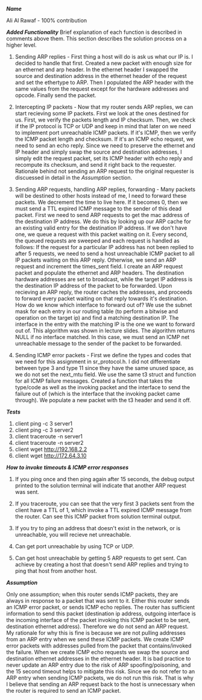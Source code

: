 ***Name***

Ali Al Rawaf - 100% contribution

***Added Functionality***
Brief explanation of each function is described in comments above them. This section describes the solution process on a higher level.

1. Sending ARP replies - First thing a host will do is ask us what our IP is. I decided to handle that first. Created a new packet with enough size for an ethernet and arp header. In the ethernet header I swapped the source and destination address in the ethernet header of the request and set the ethertype to ARP. Then I populated the ARP header with the same values from the request except for the hardware addresses and opcode. Finally send the packet.

2. Intercepting IP packets - Now that my router sends ARP replies, we can start recieving some IP packets. First we look at the ones destined for us. First, we verify the packets length and IP checksum. Then, we check if the IP protocol is TCP or UDP and keep in mind that later on we need to implement port unreachable ICMP packets. If it's ICMP, then we verify the ICMP packet length and checksum. If it's an ICMP echo request, we need to send an echo reply. Since we need to preserve the ethernet and IP header and simply swap the source and destination addresses, I simply edit the request packet, set its ICMP header with echo reply and recompute its checksum, and send it right back to the requester. Rationale behind not sending an ARP request to the original requester is discuessed in detail in the *Assumption* section.

3. Sending ARP requests, handling ARP replies, forwarding - Many packets will be destined to other hosts instead of me, I need to forward these packets. We decrement the time to live here. If it becomes 0, then we must send a TTL expired ICMP message to the sender of this dead packet. First we need to send ARP requests to get the mac address of the destination IP address. We do this by looking up our ARP cache for an existing valid entry for the destination IP address. If we don't have one, we queue a request with this packet waiting on it. Every second, the queued requests are sweeped and each request is handled as follows: If the request for a particular IP address has not been replied to after 5 requests, we need to send a host unreachable ICMP packet to all IP packets waiting on this ARP reply. Otherwise, we send an ARP request and increment the times_sent field. I create an ARP request packet and populate the ethernet and ARP headers. The destination hardware addresses are set to broadcast, while the target IP address is the destination IP address of the packet to be forwarded. Upon recieving an ARP reply, the router caches the addresses, and proceeds to forward every packet waiting on that reply towards it's destination. How do we know which interface to forward out of? We use the subnet mask for each entry in our routing table (to perform a bitwise and operation on the target ip) and find a matching destination IP. The interface in the entry with the matching IP is the one we want to forward out of. This algorithm was shown in lecture slides. The algorithm returns NULL if no interface matched. In this case, we must send an ICMP net unreachable message to the sender of the packet to be forwarded.

4. Sending ICMP error packets - First we define the types and codes that we need for this assignment in sr_protocol.h. I did not differentiate between type 3 and type 11 since they have the same unused space, as we do not set the next_mtu field. We use the same t3 struct and function for all ICMP failure messages. Created a function that takes the type/code as well as the invoking packet and the interface to send the failure out of (which is the interface that the invoking packet came through). We populate a new packet with the t3 header and send it off.

***Tests***

1. client ping -c 3 server1
2. client ping -c 3 server2
3. client traceroute -n server1
4. client traceroute -n server2
5. client wget http://192.168.2.2
6. client wget http://172.64.3.10

***How to invoke timeouts & ICMP error responses***

1. If you ping once and then ping again after 15 seconds, the debug output printed to the solution terminal will indicate that another ARP request was sent.

2. If you traceroute, you can see that the very first 3 packets sent from the client have a TTL of 1, which invoke a TTL expired ICMP message from the router. Can see this ICMP packet from solution terminal output.

3. If you try to ping an address that doesn't exist in the network, or is unreachable, you will recieve net unreachable.

4. Can get port unreachable by using TCP or UDP.

5. Can get host unreachable by getting 5 ARP requests to get sent. Can achieve by creating a host that doesn't send ARP replies and trying to ping that host from another host.

***Assumption***

Only one assumption; when this router sends ICMP packets, they are always in response to a packet that was sent to it. Either this router sends an ICMP error packet, or sends ICMP echo replies. The router has sufficient information to send this packet (destination ip address, outgoing interface is the incoming interface of the packet invoking this ICMP packet to be sent, destination ethernet address). Therefore we do not send an ARP request. My rationale for why this is fine is because we are not pulling addresses from an ARP entry when we send these ICMP packets. We create ICMP error packets with addresses pulled from the packet that contains/invoked the failure. When we create ICMP echo requests we swap the source and destination ethernet addresses in the ethernet header. It is bad practice to never update an ARP entry due to the risk of ARP spoofing/poisoning, and the 15 second timeout helps to mitigate this risk. Since we do not refer to an ARP entry when sending ICMP packets, we do not run this risk. That is why I believe that sending an ARP request back to the host is unnecessary when the router is required to send an ICMP packet.